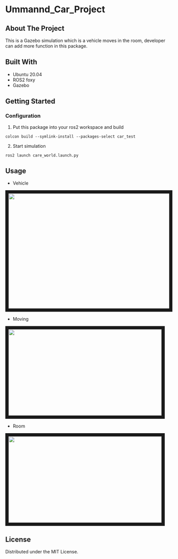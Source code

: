 # Ummannd_Car_Project

## About The Project 
This is a Gazebo simulation which is a vehicle moves in the room, developer can add more function in this package.  

## Built With
* Ubuntu 20.04
* ROS2 foxy
* Gazebo

## Getting Started
### Configuration

1. Put this package into your ros2 workspace and build 
``` shell
colcon build --symlink-install --packages-select car_test
```
2. Start simulation
``` shell
ros2 launch care_world.launch.py
```

## Usage

* Vehicle

<a><img src="https://user-images.githubusercontent.com/98295556/193447710-9597a2ec-7d9e-443b-a3d4-129ad4f0ba4d.png" 
width="640" height="360" border="10" /></a>

* Moving

<a href="http://www.youtube.com/watch?feature=player_embedded&v=ZFiw0HopYgI
" target="_blank"><img src="http://img.youtube.com/vi/ZFiw0HopYgI/0.jpg" 
width="480" height="270" border="10" /></a>

* Room

<a href="http://www.youtube.com/watch?feature=player_embedded&v=IhL14HzXzak
" target="_blank"><img src="http://img.youtube.com/vi/IhL14HzXzak/0.jpg" 
width="480" height="270" border="10" /></a>

## License
Distributed under the MIT License. 


